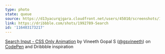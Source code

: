 ```yaml
---
type: photo
state: queue
source: https://d13yacurqjgara.cloudfront.net/users/45010/screenshots/1992789/search_3.gif
link: https://dribbble.com/shots/1992789-Search
id: '116403173217'
---
```

<p data-height="332" data-theme-id="51" data-slug-hash="BybNEV" data-default-tab="result" data-user="gsvineeth" class='codepen'><a href='http://codepen.io/gsvineeth/pen/BybNEV/'>Search Input - CSS Only Animation</a> by Vineeth Gopal S (<a href='http://codepen.io/gsvineeth'>@gsvineeth</a>) on <a href='http://codepen.io'>CodePen</a> and Dribbble inspiration</p>
